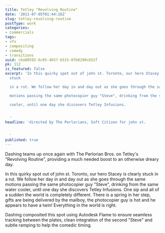 ```yaml
---
title: Tetley "Revolving Routine"
date: '2011-07-05T01:44:26Z'
slug: tetley-revolving-routine
postType: work
categories:
- Commercials
tags:
- vfx
- compositing
- comedy
- transitions
uuid: cba80592-6c05-4b57-b515-0fb8290cb52f
pk: 112
is_featured: false
excerpt: 'In this quirky spot out of john st. Toronto, our hero Stacey is clearly
  stuck

  in a rut. We follow her day in and day out as she goes through the same

  motions passing the same photocopier guy "Steve", drinking from the same water

  cooler, until one day she discovers Tetley Infusions.


  '
headline: 'directed by The Perlorians, Soft Citizen for john st.


  '
published: true
---
```

Dashing teams up once again with The Perlorian Bros. on Tetley's "Revolving
Routine", providing a much needed boost to an otherwise dreary day.

In this quirky spot out of john st. Toronto, our hero Stacey is clearly stuck
in a rut. We follow her day in and day out as she goes through the same
motions passing the same photocopier guy "Steve", drinking from the same water
cooler, until one day she discovers Tetley Infusions. One sip and all of a
sudden the world is completely different. There is a spring in her step, gifts
are being delivered by the mailboy, the photocopier guy is hot and he appears
to have a twin! Everything in the world is right.

Dashing composited this spot using Autodesk Flame to ensure seamless tracking
between the plates, clean integration of the second "Steve" and subtle ramping
to help the comedic timing.


